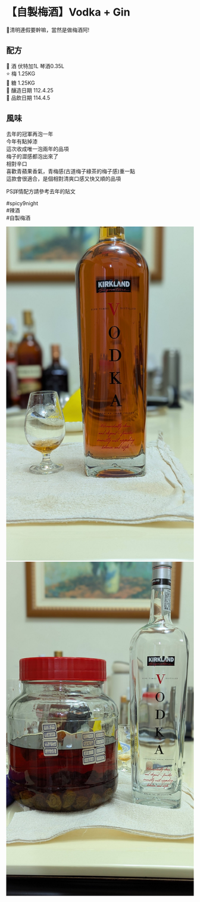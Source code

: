 # 【自製梅酒】Vodka + Gin

🎉清明連假要幹嘛，當然是做梅酒阿!

## 配方
🍹 酒 伏特加1L 琴酒0.35L  
⭐ 梅 1.25KG  
🍬 糖 1.25KG  
📅 釀造日期 112.4.25   
🥂 品飲日期 114.4.5  

## 風味
去年的冠軍再泡一年  
今年有點掉漆  
這次收成唯一泡兩年的品項  
梅子的澀感都泡出來了  
相對辛口  
喜歡青蘋果香氣，青梅感(古道梅子綠茶的梅子感)重一點  
這款會很適合，是個相對清爽口感又快又順的品項  

PS詳情配方請參考去年的貼文


#spicy9night  
#辣酒  
#自製梅酒


![梅酒照片](./1.jpg)
![梅酒照片](./2.jpg)
